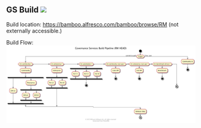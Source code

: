 ## GS Build ![](https://img.shields.io/badge/Document_Level-In_Progress-yellow.svg?style=flat-square)

Build location: https://bamboo.alfresco.com/bamboo/browse/RM (not externally accessible.)

Build Flow: 
![build](./resource/build.png)